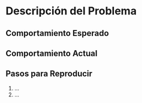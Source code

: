 # Descripción del Problema

## Comportamiento Esperado

## Comportamiento Actual

## Pasos para Reproducir
1. ...
2. ...